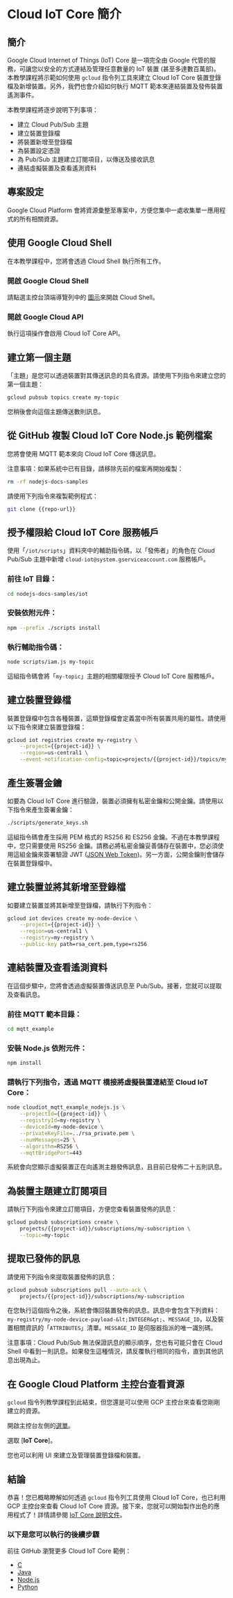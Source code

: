 # Cloud IoT Core 簡介

<walkthrough-tutorial-url url="https://cloud.google.com/iot/docs/quickstart"></walkthrough-tutorial-url>
<walkthrough-watcher-constant value="https://github.com/GoogleCloudPlatform/nodejs-docs-samples.git" key="repo-url"></walkthrough-watcher-constant>

## 簡介

Google Cloud Internet of Things (IoT) Core 是一項完全由 Google 代管的服務，可讓您以安全的方式連結及管理任意數量的 IoT 裝置 (甚至多達數百萬部)。本教學課程將示範如何使用 `gcloud` 指令列工具來建立 Cloud IoT Core 裝置登錄檔及新增裝置。另外，我們也會介紹如何執行 MQTT 範本來連結裝置及發佈裝置遙測事件。

本教學課程將逐步說明下列事項：

  *  建立 Cloud Pub/Sub 主題
  *  建立裝置登錄檔
  *  將裝置新增至登錄檔
  *  為裝置設定憑證
  *  為 Pub/Sub 主題建立訂閱項目，以傳送及接收訊息
  *  連結虛擬裝置及查看遙測資料

## 專案設定

Google Cloud Platform 會將資源彙整至專案中，方便您集中一處收集單一應用程式的所有相關資源。

<walkthrough-project-billing-setup></walkthrough-project-billing-setup>

## 使用 Google Cloud Shell

在本教學課程中，您將會透過 Cloud Shell 執行所有工作。

### 開啟 Google Cloud Shell

請點選主控台頂端導覽列中的 <walkthrough-cloud-shell-icon></walkthrough-cloud-shell-icon> [圖示](逐步操作說明：//spotlight-pointer?spotlightId=devshell-activate-button)來開啟 Cloud Shell。

### 開啟 Google Cloud API

執行這項操作會啟用 Cloud IoT Core API。

<walkthrough-enable-apis apis="cloudiot.googleapis.com"></walkthrough-enable-apis>

## 建立第一個主題

「主題」是您可以透過裝置對其傳送訊息的具名資源。請使用下列指令來建立您的第一個主題：

```bash
gcloud pubsub topics create my-topic
```

您稍後會向這個主題傳送數則訊息。

## 從 GitHub 複製 Cloud IoT Core Node.js 範例檔案

您將會使用 MQTT 範本來向 Cloud IoT Core 傳送訊息。

注意事項：如果系統中已有目錄，請移除先前的檔案再開始複製：

```bash
rm -rf nodejs-docs-samples
```

請使用下列指令來複製範例程式：

```bash
git clone {{repo-url}}
```

## 授予權限給 Cloud IoT Core 服務帳戶

使用「`/iot/scripts`」資料夾中的輔助指令碼，以「發佈者」的角色在 Cloud Pub/Sub 主題中新增 `cloud-iot@system.gserviceaccount.com` 服務帳戶。

### 前往 IoT 目錄：

```bash
cd nodejs-docs-samples/iot
```

### 安裝依附元件：

```bash
npm --prefix ./scripts install
```

### 執行輔助指令碼：

```bash
node scripts/iam.js my-topic
```

這組指令碼會將「`my-topic`」主題的相關權限授予 Cloud IoT Core 服務帳戶。

## 建立裝置登錄檔

裝置登錄檔中包含各種裝置，這類登錄檔會定義當中所有裝置共用的屬性。請使用以下指令來建立裝置登錄檔：

```bash
gcloud iot registries create my-registry \
    --project={{project-id}} \
    --region=us-central1 \
    --event-notification-config=topic=projects/{{project-id}}/topics/my-topic
```

## 產生簽署金鑰

如要為 Cloud IoT Core 進行驗證，裝置必須擁有私密金鑰和公開金鑰。請使用以下指令來產生簽署金鑰：

```bash
./scripts/generate_keys.sh
```

這組指令碼會產生採用 PEM 格式的 RS256 和 ES256 金鑰。不過在本教學課程中，您只需要使用 RS256 金鑰。請務必將私密金鑰妥善儲存在裝置中，您必須使用這組金鑰來簽署驗證 JWT ([JSON Web Token][web-token-docs])。另一方面，公開金鑰則會儲存在裝置登錄檔中。

## 建立裝置並將其新增至登錄檔

如要建立裝置並將其新增至登錄檔，請執行下列指令：

```bash
gcloud iot devices create my-node-device \
    --project={{project-id}} \
    --region=us-central1 \
    --registry=my-registry \
    --public-key path=rsa_cert.pem,type=rs256
```

## 連結裝置及查看遙測資料

在這個步驟中，您將會透過虛擬裝置傳送訊息至 Pub/Sub。接著，您就可以提取及查看訊息。

### 前往 MQTT 範本目錄：

```bash
cd mqtt_example
```

### 安裝 Node.js 依附元件：

```bash
npm install
```

### 請執行下列指令，透過 MQTT 橋接將虛擬裝置連結至 Cloud IoT Core：

```bash
node cloudiot_mqtt_example_nodejs.js \
    --projectId={{project-id}} \
    --registryId=my-registry \
    --deviceId=my-node-device \
    --privateKeyFile=../rsa_private.pem \
    --numMessages=25 \
    --algorithm=RS256 \
    --mqttBridgePort=443
```

系統會向您顯示虛擬裝置正在向遙測主題發佈訊息，且目前已發佈二十五則訊息。

## 為裝置主題建立訂閱項目

請執行下列指令來建立訂閱項目，方便您查看裝置發佈的訊息：

```bash
gcloud pubsub subscriptions create \
    projects/{{project-id}}/subscriptions/my-subscription \
    --topic=my-topic
```

## 提取已發佈的訊息

請使用下列指令來提取裝置發佈的訊息：

```bash
gcloud pubsub subscriptions pull --auto-ack \
    projects/{{project-id}}/subscriptions/my-subscription
```

在您執行這個指令之後，系統會傳回裝置發佈的訊息。訊息中會包含下列資料：`my-registry/my-node-device-payload-&lt;INTEGER&gt;`、`MESSAGE_ID`，以及裝置相關資訊的「`ATTRIBUTES`」清單。`MESSAGE_ID` 是伺服器指派的唯一識別碼。

注意事項：Cloud Pub/Sub 無法保證訊息的顯示順序，您也有可能只會在 Cloud Shell 中看到一則訊息。如果發生這種情況，請反覆執行相同的指令，直到其他訊息出現為止。

## 在 Google Cloud Platform 主控台查看資源

`gcloud` 指令列教學課程到此結束，但您還是可以使用 GCP 主控台來查看您剛剛建立的資源。

開啟主控台左側的[選單](逐步操作說明：//spotlight-pointer?spotlightId=console-nav-menu)。

選取 [**IoT Core**]。

<walkthrough-menu-navigation sectionid="IOT_SECTION"></walkthrough-menu-navigation>

您也可以利用 UI 來建立及管理裝置登錄檔和裝置。

## 結論

<walkthrough-conclusion-trophy></walkthrough-conclusion-trophy>

恭喜！您已概略瞭解如何透過 `gcloud` 指令列工具使用 Cloud IoT Core，也已利用 GCP 主控台來查看 Cloud IoT Core 資源。接下來，您就可以開始製作出色的應用程式了！詳情請參閱 [IoT Core 說明文件](https://cloud.google.com/iot/docs/)。

### 以下是您可以執行的後續步驟

前往 GitHub 瀏覽更多 Cloud IoT Core 範例：

  *  [C](https://github.com/GoogleCloudPlatform/cpp-docs-samples/tree/master/iot/mqtt-ciotc)
  *  [Java](https://github.com/GoogleCloudPlatform/java-docs-samples/tree/master/iot/api-client)
  *  [Node.js](https://github.com/GoogleCloudPlatform/nodejs-docs-samples/tree/master/iot)
  *  [Python](https://github.com/GoogleCloudPlatform/python-docs-samples/tree/master/iot/api-client)

[spotlight-console-menu]: walkthrough://spotlight-pointer?spotlightId=console-nav-menu
[spotlight-open-devshell]: walkthrough://spotlight-pointer?spotlightId=devshell-activate-button
[web-token-docs]: https://cloud.google.com/iot/docs/how-tos/credentials/jwts
